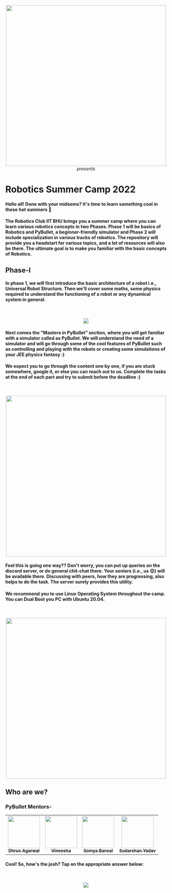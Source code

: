 <p align="center"> 
  <img width=500 src="https://github.com/Robotics-Club-IIT-BHU/Robotics-Camp-2021/raw/main/src/robo.jpeg"><br>
  <i>presents</i>
</p>

# Robotics Summer Camp 2022
#### Hello all! Done with your midsems? It's time to learn something cool in these hot summers 🥵
#### The Robotics Club IIT BHU brings you a summer camp where you can learn various robotics concepts in two Phases. Phase 1 will be basics of Robotics and PyBullet, a beginner-friendly simulator and Phase 2 will include specialization in various tracks of robotics. The repository will provide you a headstart for various topics, and a lot of resources will also be there. The ultimate goal is to make you familiar with the basic concepts of Robotics.

## Phase-I
#### In phase 1, we will first introduce the basic architecture of a robot i.e., Universal Robot Structure. Then we'll cover some maths, some physics required to understand the functioning of a robot or any dynamical system in general.
<br>
<p align="center">
  <img src="https://media3.giphy.com/media/3o6ZtaCd7zsOhGmiyI/200.webp?cid=ecf05e47vfmcx1ujwwkxtxrk06vof21u9vilwe94b8wpmou7&rid=200.webp&ct=g">
</p>

#### Next comes the "Masters in PyBullet" section, where you will get familiar with a simulator called as PyBullet. We will understand the need of a simulator and will go through some of the cool features of PyBullet such as controlling and playing with the robots or creating some simulations of your JEE physics fantasy :)

#### We expect you to go through the content one by one, if you are stuck somewhere, google it, or else you can reach out to us. Complete the tasks at the end of each part and try to submit before the deadline :)
<br>
<p align="center"> 
  <img width=500 src="https://media0.giphy.com/media/oVak1aFYp9MAwIF3Qp/200w.webp?cid=ecf05e47dw6qb2uzmufi0c6cgvmonabtsluzbhbf1qfoi1y1&rid=200w.webp&ct=g">
</p>

#### Feel this is going one way?? Don't worry, you can put up queries on the discord server, or do general chit-chat there. Your seniors (i.e., us 😌) will be available there. Discussing with peers, how they are progressing, also helps to do the task. The server surely provides this utility.

#### We recommend you to use Linux Operating System throughout the camp. You can Dual Boot you PC with Ubuntu 20.04.
<br>
<p align="center"> 
  <img width=500 src="https://media4.giphy.com/media/Pmv6m86yGQCjkLjmqx/200w.webp?cid=ecf05e477vg6ag0kor6o01v5bm1ezzuxs27qo5i1rawpcv44&rid=200w.webp&ct=g">
</p>

## Who are we?
### PyBullet Mentors-
<center>
 <table>
   
   <td align="center">
     <a href="https://github.com/dhruxy">
     <img src="https://avatars.githubusercontent.com/u/84787793?v=4" width="100px;" alt=""/>
       <br />
       <sub><b>Dhruv Agarwal</b></sub>
     </a>
     <br>
  </td>
   
  <td align="center">
     <a href="https://github.com/Vineesha-01">
     <img src="https://avatars.githubusercontent.com/u/96196931?v=4" width="100px;" alt=""/>
       <br>
       <sub><b>Vineesha</b></sub>
     </a>
     <br>
  </td>
    
  <td align="center">
     <a href="https://github.com/Somya-Bansal159">
     <img src="https://avatars.githubusercontent.com/u/77807055?v=4" width="100px;" alt=""/>
       <br />
       <sub><b>Somya Bansal</b></sub>
     </a>
     <br>
  </td>
   
  <td align="center">
     <a href="https://github.com/Shud67">
     <img src="https://avatars.githubusercontent.com/u/88149158?v=4" width="100px;" alt=""/>
       <br />
       <sub><b>Sudarshan Yadav</b></sub>
     </a>
     <br>
  </td>
   
  
    
 </table>
</center>

#### Cool! So, how's the josh? Tap on the appropriate answer below:
<br>
<p align="center">
  <a href="./When Robotics met Theory"><img src="https://static1.srcdn.com/wordpress/wp-content/uploads/2017/02/Big-Hero-6-Baymax.jpg?q=50&fit=crop&w=767&h=450&dpr=1.5">
    </p>
